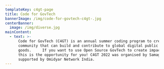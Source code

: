 ```yaml
---
templateKey: c4gt-page
title: Code for GovTech
bannerImage: /img/code-for-govtech-c4gt-.jpg
centerBanner:
  image: /img/diverse.jpg
mainContent:
  - text: >-
      Code for GovTech (C4GT) is an annual summer coding program to create a
      community that can build and contribute to global digital public
      goods.     If you want to use Open Source GovTech to create impact, then
      this is the opportunity for you! C4GT 2022 was organised by Samagra and
      supported by Omidyar Network India.
---
```


